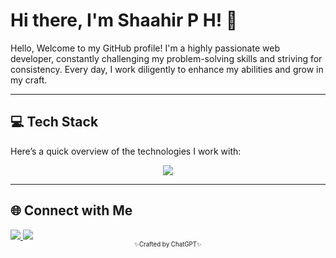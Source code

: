 # Hi there, I'm Shaahir P H! 👋

Hello, Welcome to my GitHub profile! I'm a highly passionate web developer, constantly challenging my problem-solving skills and striving for consistency. Every day, I work diligently to enhance my abilities and grow in my craft.

---

## 💻 Tech Stack

Here’s a quick overview of the technologies I work with:

<p align="center">
  <img src="https://skillicons.dev/icons?i=html,css,js,cs,dotnet,react,redux,mongodb,azure,postman,tailwind,git,github,figma,vercel,firebase,visualstudio" />
</p>

---

## 🌐 Connect with Me
<a href="https://www.linkedin.com/in/shaahir08/" target="_blank">
  <img src="https://skillicons.dev/icons?i=linkedin" />
</a>
<a href="https://www.instagram.com/sha_x_r/" target="_blank">
  <img src="https://skillicons.dev/icons?i=instagram" />
</a>

<div align="center">
  <sub><sup>✨Crafted by ChatGPT✨</sup></sub>
</div>
